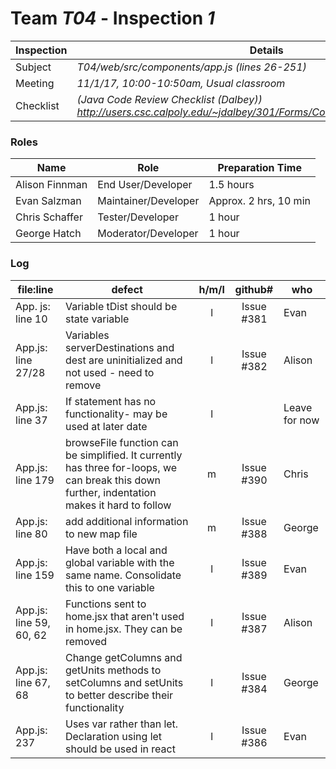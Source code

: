 # Team *T04* - Inspection *1*
 
Inspection | Details
----- | -----
Subject | *T04/web/src/components/app.js (lines 26-251)*
Meeting | *11/1/17, 10:00-10:50am, Usual classroom*
Checklist | *(Java Code Review Checklist (Dalbey)) http://users.csc.calpoly.edu/~jdalbey/301/Forms/CodeReviewChecklistJava.pdf*

### Roles
Name | Role | Preparation Time
---- | ---- | ----
Alison Finnman| End User/Developer| 1.5 hours
Evan Salzman|Maintainer/Developer | Approx. 2 hrs, 10 min
Chris Schaffer|Tester/Developer | 1 hour
George Hatch| Moderator/Developer| 1 hour

### Log
file:line | defect | h/m/l | github# | who
--- | --- |:---:|:---:| ---
 App. js: line 10|Variable tDist should be state variable | l | Issue #381 | Evan |
 App.js: line 27/28|Variables serverDestinations and dest are uninitialized and not used - need to remove| l | Issue #382 | Alison
 App.js: line 37|If statement has no functionality- may be used at later date | l | | Leave for now
 App.js: line 179|browseFile function can be simplified. It currently has three for-loops, we can break this down further, indentation makes it hard to follow | m | Issue #390 | Chris
 App.js: line 80|add additional information to new map file | m | Issue #388 | George
 App.js: line 159|Have both a local and global variable with the same name. Consolidate this to one variable | l | Issue #389| Evan
 App.js: line 59, 60, 62|Functions sent to home.jsx that aren't used in home.jsx. They can be removed | l | Issue #387 | Alison
 App.js: line 67, 68|Change getColumns and getUnits methods to setColumns and setUnits to better describe their functionality | l | Issue #384 | George
 App.js: 237 | Uses var rather than let. Declaration using let should be used in react | l | Issue #386| Evan
 
